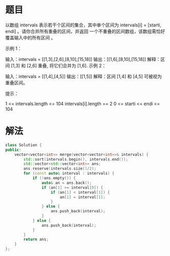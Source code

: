 # 题目
以数组 intervals 表示若干个区间的集合，其中单个区间为 intervals[i] = [starti, endi] 。请你合并所有重叠的区间，并返回 一个不重叠的区间数组，该数组需恰好覆盖输入中的所有区间 。

 

示例 1：

输入：intervals = [[1,3],[2,6],[8,10],[15,18]]
输出：[[1,6],[8,10],[15,18]]
解释：区间 [1,3] 和 [2,6] 重叠, 将它们合并为 [1,6].
示例 2：

输入：intervals = [[1,4],[4,5]]
输出：[[1,5]]
解释：区间 [1,4] 和 [4,5] 可被视为重叠区间。
 

提示：

1 <= intervals.length <= 104
intervals[i].length == 2
0 <= starti <= endi <= 104

# 解法

```c++
class Solution {
public:
    vector<vector<int>> merge(vector<vector<int>>& intervals) {
        std::sort(intervals.begin(), intervals.end());
        std::vector<std::vector<int>> ans;
        ans.reserve(intervals.size()/2);
        for (const auto& interval : intervals) {
            if (!ans.empty()) {
                auto& an = ans.back();
                if (an[1] >= interval[0]) {
                    if (an[1] < interval[1]) {
                        an[1] = interval[1];
                    }
                } else {
                    ans.push_back(interval);
                }
            } else {
                ans.push_back(interval);
            }
        }
        return ans;
    }
};
```
